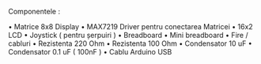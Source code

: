 Componentele  :

•	Matrice 8x8 Display
•	MAX7219 Driver pentru conectarea Matricei
•	16x2 LCD
•	Joystick ( pentru șerpuiri )
•	Breadboard 
•	Mini breadboard
•	Fire / cabluri
•	Rezistenta 220 Ohm
•	Rezistenta 100 Ohm
•	Condensator 10 uF
•	Condensator 0.1 uF ( 100nF )
•	Cablu Arduino USB

